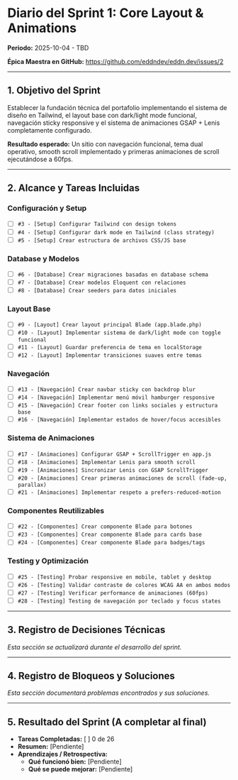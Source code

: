 # Diario del Sprint 1: Core Layout & Animations

**Periodo:** 2025-10-04 - TBD

**Épica Maestra en GitHub:** https://github.com/eddndev/eddn.dev/issues/2

---

## 1. Objetivo del Sprint

Establecer la fundación técnica del portafolio implementando el sistema de diseño en Tailwind, el layout base con dark/light mode funcional, navegación sticky responsive y el sistema de animaciones GSAP + Lenis completamente configurado.

**Resultado esperado:** Un sitio con navegación funcional, tema dual operativo, smooth scroll implementado y primeras animaciones de scroll ejecutándose a 60fps.

---

## 2. Alcance y Tareas Incluidas

### Configuración y Setup
- [ ] `#3 - [Setup] Configurar Tailwind con design tokens`
- [ ] `#4 - [Setup] Configurar dark mode en Tailwind (class strategy)`
- [ ] `#5 - [Setup] Crear estructura de archivos CSS/JS base`

### Database y Modelos
- [ ] `#6 - [Database] Crear migraciones basadas en database schema`
- [ ] `#7 - [Database] Crear modelos Eloquent con relaciones`
- [ ] `#8 - [Database] Crear seeders para datos iniciales`

### Layout Base
- [ ] `#9 - [Layout] Crear layout principal Blade (app.blade.php)`
- [ ] `#10 - [Layout] Implementar sistema de dark/light mode con toggle funcional`
- [ ] `#11 - [Layout] Guardar preferencia de tema en localStorage`
- [ ] `#12 - [Layout] Implementar transiciones suaves entre temas`

### Navegación
- [ ] `#13 - [Navegación] Crear navbar sticky con backdrop blur`
- [ ] `#14 - [Navegación] Implementar menú móvil hamburger responsive`
- [ ] `#15 - [Navegación] Crear footer con links sociales y estructura base`
- [ ] `#16 - [Navegación] Implementar estados de hover/focus accesibles`

### Sistema de Animaciones
- [ ] `#17 - [Animaciones] Configurar GSAP + ScrollTrigger en app.js`
- [ ] `#18 - [Animaciones] Implementar Lenis para smooth scroll`
- [ ] `#19 - [Animaciones] Sincronizar Lenis con GSAP ScrollTrigger`
- [ ] `#20 - [Animaciones] Crear primeras animaciones de scroll (fade-up, parallax)`
- [ ] `#21 - [Animaciones] Implementar respeto a prefers-reduced-motion`

### Componentes Reutilizables
- [ ] `#22 - [Componentes] Crear componente Blade para botones`
- [ ] `#23 - [Componentes] Crear componente Blade para cards base`
- [ ] `#24 - [Componentes] Crear componente Blade para badges/tags`

### Testing y Optimización
- [ ] `#25 - [Testing] Probar responsive en mobile, tablet y desktop`
- [ ] `#26 - [Testing] Validar contraste de colores WCAG AA en ambos modos`
- [ ] `#27 - [Testing] Verificar performance de animaciones (60fps)`
- [ ] `#28 - [Testing] Testing de navegación por teclado y focus states`

---

## 3. Registro de Decisiones Técnicas

*Esta sección se actualizará durante el desarrollo del sprint.*

---

## 4. Registro de Bloqueos y Soluciones

*Esta sección documentará problemas encontrados y sus soluciones.*

---

## 5. Resultado del Sprint (A completar al final)

*   **Tareas Completadas:** [ ] 0 de 26
*   **Resumen:** [Pendiente]
*   **Aprendizajes / Retrospectiva:**
    *   **Qué funcionó bien:** [Pendiente]
    *   **Qué se puede mejorar:** [Pendiente]
